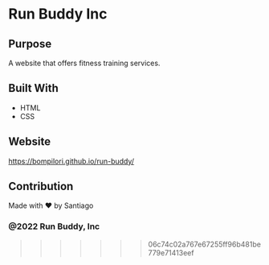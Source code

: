# Run Buddy Inc

## Purpose
A website that offers fitness training services.

## Built With
* HTML
* CSS

## Website
https://bompilori.github.io/run-buddy/

## Contribution
Made with ❤️ by Santiago

### @2022 Run Buddy, Inc
>>>>>>> 06c74c02a767e67255ff96b481be779e71413eef
